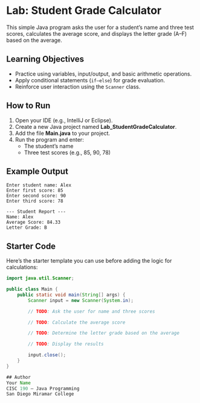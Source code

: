
# Lab: Student Grade Calculator

This simple Java program asks the user for a student’s name and three test scores, 
calculates the average score, and displays the letter grade (A–F) based on the average.


## Learning Objectives
- Practice using variables, input/output, and basic arithmetic operations.
- Apply conditional statements (`if–else`) for grade evaluation.
- Reinforce user interaction using the `Scanner` class.


## How to Run
1. Open your IDE (e.g., IntelliJ or Eclipse).
2. Create a new Java project named **Lab_StudentGradeCalculator**.
3. Add the file **Main.java** to your project.
4. Run the program and enter:
   - The student’s name  
   - Three test scores (e.g., 85, 90, 78)


## Example Output
```text
Enter student name: Alex
Enter first score: 85
Enter second score: 90
Enter third score: 78

--- Student Report ---
Name: Alex
Average Score: 84.33
Letter Grade: B
```

##  Starter Code
Here’s the starter template you can use before adding the logic for calculations:

```java
import java.util.Scanner;

public class Main {
    public static void main(String[] args) {
        Scanner input = new Scanner(System.in);

        // TODO: Ask the user for name and three scores

        // TODO: Calculate the average score

        // TODO: Determine the letter grade based on the average

        // TODO: Display the results

        input.close();
    }
}

## Author
Your Name  
CISC 190 – Java Programming  
San Diego Miramar College

